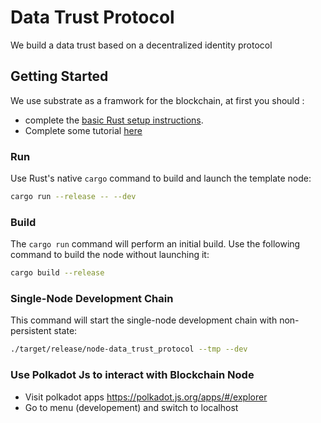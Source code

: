 # Data Trust Protocol

We build a data trust based on a decentralized identity protocol

## Getting Started

We use substrate as a framwork for the blockchain, at first you should :
 - complete the [basic Rust setup instructions](./docs/rust-setup.md).
 - Complete some tutorial [here](https://docs.substrate.io/)

### Run

Use Rust's native `cargo` command to build and launch the template node:

```sh
cargo run --release -- --dev
```

### Build

The `cargo run` command will perform an initial build. Use the following command to build the node
without launching it:

```sh
cargo build --release
```



### Single-Node Development Chain

This command will start the single-node development chain with non-persistent state:

```bash
./target/release/node-data_trust_protocol --tmp --dev
```

### Use Polkadot Js to interact with Blockchain Node
 - Visit polkadot apps https://polkadot.js.org/apps/#/explorer
 - Go to menu (developement) and switch to localhost

